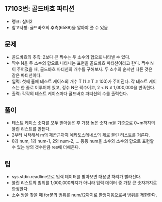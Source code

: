 <h2>17103번: 골드바흐 파티션</h2>
<ul>
  <li>랭크: 실버2</li>
  <li>참고사항: 골드바흐의 추측(6588)을 알아야 풀 수 있음</li>
</ul>
<h2>문제</h2>
<ul>
  <li>골드바흐의 추측: 2보다 큰 짝수는 두 소수의 합으로 나타낼 수 있다.</li>
  <li>짝수 N을 두 소수의 합으로 나타내는 표현을 골드바흐 파티션이라고 한다. 짝수 N이 주어졌을 때, 골드바흐 파티션의 개수를 구해보자. 두 소수의 순서만 다른 것은 같은 파티션이다.</li>
  <li>입력: 첫째 줄에 테스트 케이스의 개수 T (1 ≤ T ≤ 100)가 주어진다. 각 테스트 케이스는 한 줄로 이루어져 있고, 정수 N은 짝수이고, 2 < N ≤ 1,000,000을 만족한다.</li>
  <li>출력: 각각의 테스트 케이스마다 골드바흐 파티션의 수를 출력한다.</li>
</ul>
<h2>풀이</h2>
<ul>
  <li>테스트 케이스 숫자를 모두 받아놓은 후 가장 높은 숫자 m을 기준으로 0~m까지의 불린 리스트를 만든다.</li>
  <li>2부터 시작해서 m의 제곱근까지 에라토스테네스의 체로 불린 리스트를 거른다.</li>
  <li>0과 num, 1과 num-1,  2와 num-2, ... 등등 num을 소수와 소수의 합으로 표현할 수 있는 쌍의 갯수만큼 res에 더해준다.</li>
</ul>
<h2>팁</h2>
<ul>
  <li>sys.stdin.readline으로 입력 데이터를 받아오면 대용량 처리가 빨라진다.</li>
  <li>불린 리스트의 범위를 1,000,000까지가 아니라 입력 데이터 중 가장 큰 숫자까지로 한정한다.</li>
  <li>소수 쌍을 찾을 때 for문의 범위를 num//2까지로 한정지음으로써 범위를 제한한다.</li>
</ul>
